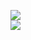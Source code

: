 [![](https://img.shields.io/badge/Made%20With-Github%20Spray-lightgrey.svg?style=for-the-badge&logo=github)](https://github.com/Annihil/github-spray#24778)  
[![](https://i.imgur.com/2DrTn0Z.gif)](https://github.com/Annihil/github-spray)